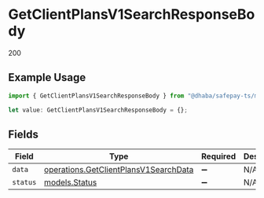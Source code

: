 # GetClientPlansV1SearchResponseBody

200

## Example Usage

```typescript
import { GetClientPlansV1SearchResponseBody } from "@dhaba/safepay-ts/models/operations";

let value: GetClientPlansV1SearchResponseBody = {};
```

## Fields

| Field                                                                                          | Type                                                                                           | Required                                                                                       | Description                                                                                    |
| ---------------------------------------------------------------------------------------------- | ---------------------------------------------------------------------------------------------- | ---------------------------------------------------------------------------------------------- | ---------------------------------------------------------------------------------------------- |
| `data`                                                                                         | [operations.GetClientPlansV1SearchData](../../models/operations/getclientplansv1searchdata.md) | :heavy_minus_sign:                                                                             | N/A                                                                                            |
| `status`                                                                                       | [models.Status](../../models/status.md)                                                        | :heavy_minus_sign:                                                                             | N/A                                                                                            |